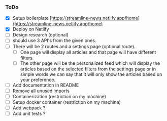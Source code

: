 ### ToDo

- [x] Setup boilerplate [https://streamline-news.netlify.app/home](https://streamline-news.netlify.app/home)
- [x] Deploy on Netlify
- [ ] Design research (optional)
- [ ] should use 3 API's from the given ones.
- [ ] There will be 2 routes and a settings page (optional route).
  - [ ] One page will display all articles and that page will have different filters.
  - [ ] The other page will be the personalized feed which will display the articles based on the selected filters from the settings page or in simple words we can say that it will only show the articles based on your preference.
- [ ] Add documentation in README
- [ ] Remove all unused imports
- [ ] Containerization (restriction on my machine)
- [ ] Setup docker container (restriction on my machine)
- [ ] Add webpack ?
- [ ] Add unit tests ?
